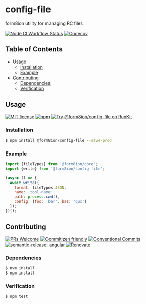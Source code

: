 # config-file

form8ion utility for managing RC files

<!--status-badges start -->

[![Node CI Workflow Status][github-actions-ci-badge]][github-actions-ci-link]
[![Codecov][coverage-badge]][coverage-link]

<!--status-badges end -->

## Table of Contents

* [Usage](#usage)
  * [Installation](#installation)
  * [Example](#example)
* [Contributing](#contributing)
  * [Dependencies](#dependencies)
  * [Verification](#verification)

## Usage

<!--consumer-badges start -->

[![MIT license][license-badge]][license-link]
[![npm][npm-badge]][npm-link]
[![Try @form8ion/config-file on RunKit][runkit-badge]][runkit-link]

<!--consumer-badges end -->

### Installation

```sh
$ npm install @form8ion/config-file --save-prod
```

### Example

```javascript
import {fileTypes} from '@form8ion/core';
import {write} from '@form8ion/config-file';
```

```javascript
(async () => {
  await write({
    format: fileTypes.JSON,
    name: 'tool-name',
    path: process.cwd(),
    config: {foo: 'bar', baz: 'qux'}
  });
})();
```

## Contributing

<!--contribution-badges start -->

[![PRs Welcome][PRs-badge]][PRs-link]
[![Commitizen friendly][commitizen-badge]][commitizen-link]
[![Conventional Commits][commit-convention-badge]][commit-convention-link]
[![semantic-release: angular][semantic-release-badge]][semantic-release-link]
[![Renovate][renovate-badge]][renovate-link]

<!--contribution-badges end -->

### Dependencies

```sh
$ nvm install
$ npm install
```

### Verification

```sh
$ npm test
```

[PRs-link]: http://makeapullrequest.com

[PRs-badge]: https://img.shields.io/badge/PRs-welcome-brightgreen.svg

[commitizen-link]: http://commitizen.github.io/cz-cli/

[commitizen-badge]: https://img.shields.io/badge/commitizen-friendly-brightgreen.svg

[commit-convention-link]: https://conventionalcommits.org

[commit-convention-badge]: https://img.shields.io/badge/Conventional%20Commits-1.0.0-yellow.svg

[semantic-release-link]: https://github.com/semantic-release/semantic-release

[semantic-release-badge]: https://img.shields.io/badge/semantic--release-angular-e10079?logo=semantic-release

[renovate-link]: https://renovatebot.com

[renovate-badge]: https://img.shields.io/badge/renovate-enabled-brightgreen.svg?logo=renovatebot

[github-actions-ci-link]: https://github.com/form8ion/config-file/actions?query=workflow%3A%22Node.js+CI%22+branch%3Amaster

[github-actions-ci-badge]: https://github.com/form8ion/config-file/workflows/Node.js%20CI/badge.svg

[coverage-link]: https://codecov.io/github/form8ion/config-file

[coverage-badge]: https://img.shields.io/codecov/c/github/form8ion/config-file?logo=codecov

[license-link]: LICENSE

[license-badge]: https://img.shields.io/github/license/form8ion/config-file.svg

[npm-link]: https://www.npmjs.com/package/@form8ion/config-file

[npm-badge]: https://img.shields.io/npm/v/@form8ion/config-file?logo=npm

[runkit-link]: https://npm.runkit.com/@form8ion/config-file

[runkit-badge]: https://badge.runkitcdn.com/@form8ion/config-file.svg

